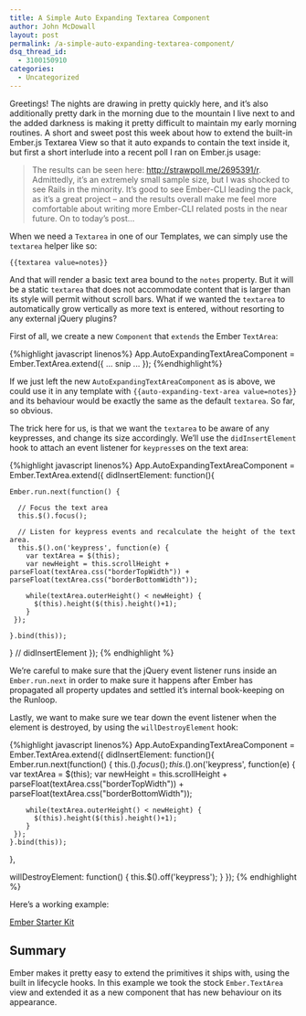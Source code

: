 ```yaml
---
title: A Simple Auto Expanding Textarea Component
author: John McDowall
layout: post
permalink: /a-simple-auto-expanding-textarea-component/
dsq_thread_id:
  - 3100150910
categories:
  - Uncategorized
---
```

Greetings! The nights are drawing in pretty quickly here, and it&#8217;s also additionally pretty dark in the morning due to the mountain I live next to and the added darkness is making it pretty difficult to maintain my early morning routines. A short and sweet post this week about how to extend the built-in Ember.js Textarea View so that it auto expands to contain the text inside it, but first a short interlude into a recent poll I ran on Ember.js usage:

<!--more-->

> The results can be seen here: <http://strawpoll.me/2695391/r>. Admittedly, it&#8217;s an extremely small sample size, but I was shocked to see Rails in the minority. It&#8217;s good to see Ember-CLI leading the pack, as it&#8217;s a great project – and the results overall make me feel more comfortable about writing more Ember-CLI related posts in the near future. On to today&#8217;s post&#8230;

When we need a `Textarea` in one of our Templates, we can simply use the `textarea` helper like so:

    {{textarea value=notes}}


And that will render a basic text area bound to the `notes` property. But it will be a static `textarea` that does not accommodate content that is larger than its style will permit without scroll bars. What if we wanted the `textarea` to automatically grow vertically as more text is entered, without resorting to any external jQuery plugins?

First of all, we create a new `Component` that `extends` the Ember `TextArea`:

{%highlight javascript linenos%}
App.AutoExpandingTextAreaComponent = Ember.TextArea.extend({
  ... snip ...
});
{%endhighlight%}

If we just left the new `AutoExpandingTextAreaComponent` as is above, we could use it in any template with `{{auto-expanding-text-area value=notes}}` and its behaviour would be exactly the same as the default `textarea`. So far, so obvious.

The trick here for us, is that we want the `textarea` to be aware of any keypresses, and change its size accordingly. We&#8217;ll use the `didInsertElement` hook to attach an event listener for `keypress`es on the text area:

{%highlight javascript linenos%}
App.AutoExpandingTextAreaComponent = Ember.TextArea.extend({
  didInsertElement: function(){

    Ember.run.next(function() {

      // Focus the text area
      this.$().focus();

      // Listen for keypress events and recalculate the height of the text area.
      this.$().on('keypress', function(e) {
        var textArea = $(this);
        var newHeight = this.scrollHeight + parseFloat(textArea.css("borderTopWidth")) + parseFloat(textArea.css("borderBottomWidth"));

        while(textArea.outerHeight() < newHeight) {
          $(this).height($(this).height()+1);
        }
     });

    }.bind(this));

  } // didInsertElement
});
{% endhighlight %}

We&#8217;re careful to make sure that the jQuery event listener runs inside an `Ember.run.next` in order to make sure it happens after Ember has propagated all property updates and settled it&#8217;s internal book-keeping on the Runloop.

Lastly, we want to make sure we tear down the event listener when the element is destroyed, by using the `willDestroyElement` hook:

{%highlight javascript linenos%}
App.AutoExpandingTextAreaComponent = Ember.TextArea.extend({
  didInsertElement: function(){
    Ember.run.next(function() {
      this.$().focus();
      this.$().on('keypress', function(e) {
        var textArea = $(this);
        var newHeight = this.scrollHeight + parseFloat(textArea.css("borderTopWidth")) + parseFloat(textArea.css("borderBottomWidth"));

        while(textArea.outerHeight() < newHeight) {
          $(this).height($(this).height()+1);
        }
     });
    }.bind(this));
  },

  willDestroyElement: function() {
    this.$().off('keypress');
  }
});
{% endhighlight %}

Here&#8217;s a working example:

<a class="jsbin-embed" href="http://emberjs.jsbin.com/saxoqokaniha/1/embed?js,output">Ember Starter Kit</a><script src="http://static.jsbin.com/js/embed.js"></script>

## Summary

Ember makes it pretty easy to extend the primitives it ships with, using the built in lifecycle hooks. In this example we took the stock `Ember.TextArea` view and extended it as a new component that has new behaviour on its appearance.
